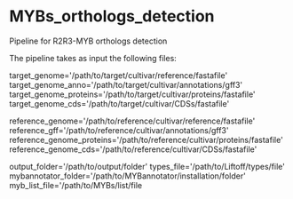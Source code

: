 # MYBs_orthologs_detection
Pipeline for R2R3-MYB orthologs detection

The pipeline takes as input the following files:

target_genome='/path/to/target/cultivar/reference/fastafile'
target_genome_anno='/path/to/target/cultivar/annotations/gff3'
target_genome_proteins='/path/to/target/cultivar/proteins/fastafile'
target_genome_cds='/path/to/target/cultivar/CDSs/fastafile'

reference_genome='/path/to/reference/cultivar/reference/fastafile'
reference_gff='/path/to/reference/cultivar/annotations/gff3'
reference_genome_proteins='/path/to/reference/cultivar/proteins/fastafile'
reference_genome_cds='/path/to/reference/cultivar/CDSs/fastafile'

output_folder='/path/to/output/folder'
types_file='/path/to/Liftoff/types/file'
mybannotator_folder='/path/to/MYBannotator/installation/folder'
myb_list_file='/path/to/MYBs/list/file
